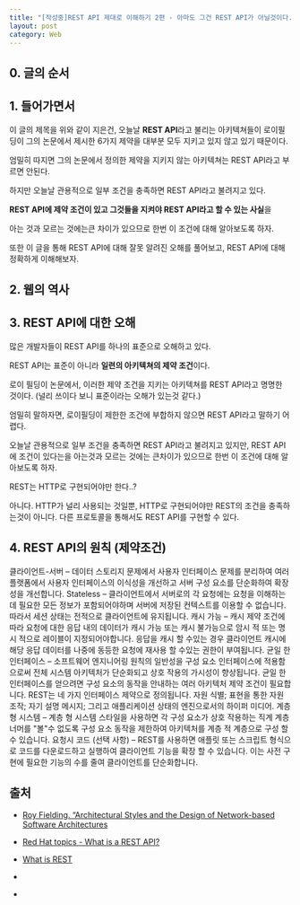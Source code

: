 ```yaml
---
title: "[작성중]REST API 제대로 이해하기 2편 - 아마도 그건 REST API가 아닐것이다."
layout: post
category: Web
---
```




## 0. 글의 순서


## 1. 들어가면서

이 글의 제목을 위와 같이 지은건, 오늘날 **REST API**라고 불리는 아키텍쳐들이 로이필딩이 그의 논문에서 제시한 6가지 제약을 대부분 모두 지키고 있지 않고 있기 때문이다.

엄밀히 따지면 그의 논문에서 정의한 제약을 지키지 않는 아키텍쳐는 REST API라고 부르면 안된다.

하지만 오늘날 관용적으로 일부 조건을 충족하면 REST API라고 불려지고 있다.

**REST API에 제약 조건이 있고 그것들을 지켜야 REST API라고 할 수 있는 사실**을 

아는 것과 모르는 것에는큰 차이가 있으므로 한번 이 조건에 대해 알아보도록 하자.

또한 이 글을 통해 REST API에 대해 잘못 알려진 오해를 풀어보고, REST API에 대해 정확하게 이해해보자.


## 2. 웹의 역사

## 3. REST API에 대한 오해

많은 개발자들이 REST API를 하나의 표준으로 오해하고 있다.

REST API는 표준이 아니라 **일련의 아키텍쳐의 제약 조건**이다.

로이 필딩이 논문에서, 이러한 제약 조건을 지키는 아키텍쳐를 REST API라고 명명한 것이다.
(널리 쓰이다 보니 표준이라는 오해가 있는것 같다.)

엄밀히 말하자면, 로이필딩이 제한한 조건에 부합하지 않으면 REST API라고 말하기 어렵다.

오늘날 관용적으로 일부 조건을 충족하면 REST API라고 불려지고 있지만, REST API에 조건이 있다는을 아는것과 모르는 것에는 큰차이가 있으므로 한번 이 조건에 대해 알아보도록 하자.


REST는 HTTP로 구현되어야만 한다..?

아니다. HTTP가 널리 사용되는 것일뿐, HTTP로 구현되어야만 REST의 조건을 충족하는것이 아니다.
다른 프로토콜을 통해서도 REST API를 구현할 수 있다.




## 4. REST API의 원칙 (제약조건)

클라이언트-서버 – 데이터 스토리지 문제에서 사용자 인터페이스 문제를 분리하여 여러 플랫폼에서 사용자 인터페이스의 이식성을 개선하고 서버 구성 요소를 단순화하여 확장 성을 개선합니다.
Stateless – 클라이언트에서 서버로의 각 요청에는 요청을 이해하는 데 필요한 모든 정보가 포함되어야하며 서버에 저장된 컨텍스트를 이용할 수 없습니다. 따라서 세션 상태는 전적으로 클라이언트에 유지됩니다.
캐시 가능 – 캐시 제약 조건에 따라 요청에 대한 응답 내의 데이터가 캐시 가능 또는 캐시 불가능으로 암시 적 또는 명시 적으로 레이블이 지정되어야합니다. 응답을 캐시 할 수있는 경우 클라이언트 캐시에 해당 응답 데이터를 나중에 동등한 요청에 재사용 할 수있는 권한이 부여됩니다.
균일 한 인터페이스 – 소프트웨어 엔지니어링 원칙의 일반성을 구성 요소 인터페이스에 적용함으로써 전체 시스템 아키텍처가 단순화되고 상호 작용의 가시성이 향상됩니다. 균일 한 인터페이스를 얻으려면 구성 요소의 동작을 안내하는 여러 아키텍처 제약 조건이 필요합니다. REST는 네 가지 인터페이스 제약으로 정의됩니다. 자원 식별; 표현을 통한 자원 조작; 자기 설명 메시지; 그리고 애플리케이션 상태의 엔진으로서의 하이퍼 미디어.
계층 형 시스템 – 계층 형 시스템 스타일을 사용하면 각 구성 요소가 상호 작용하는 직계 계층 너머를 "볼"수 없도록 구성 요소 동작을 제한하여 아키텍처를 계층 적 계층으로 구성 할 수 있습니다.
요청시 코드 (선택 사항) – REST를 사용하면 애플릿 또는 스크립트 형식으로 코드를 다운로드하고 실행하여 클라이언트 기능을 확장 할 수 있습니다. 이는 사전 구현에 필요한 기능의 수를 줄여 클라이언트를 단순화합니다.




## 출처

- [Roy Fielding. “Architectural Styles and the Design of Network-based Software Architectures](https://www.ics.uci.edu/~fielding/pubs/dissertation/fielding_dissertation_2up.pdf)

- [Red Hat topics - What is a REST API?](https://www.redhat.com/en/topics/api/what-is-a-rest-api)

- [What is REST](https://restfulapi.net/)
- [](https://spoqa.github.io/2012/02/27/rest-introduction.html)
- [](https://medium.com/@trevorhreed/you-re-api-isn-t-restful-and-that-s-good-b2662079cf0e)